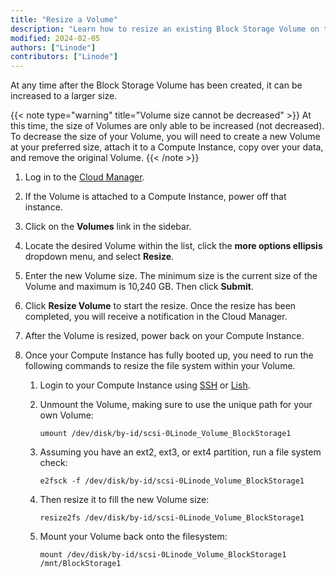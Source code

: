 ```yaml
---
title: "Resize a Volume"
description: "Learn how to resize an existing Block Storage Volume on the Linode Platform"
modified: 2024-02-05
authors: ["Linode"]
contributors: ["Linode"]
---
```


At any time after the Block Storage Volume has been created, it can be increased to a larger size.

{{< note type="warning" title="Volume size cannot be decreased" >}}
At this time, the size of Volumes are only able to be increased (not decreased). To decrease the size of your Volume, you will need to create a new Volume at your preferred size, attach it to a Compute Instance, copy over your data, and remove the original Volume.
{{< /note >}}

1.  Log in to the [Cloud Manager](https://cloud.linode.com/linodes).

1.  If the Volume is attached to a Compute Instance, power off that instance.

1.  Click on the **Volumes** link in the sidebar.

1.  Locate the desired Volume within the list, click the **more options ellipsis** dropdown menu, and select **Resize**.

1.  Enter the new Volume size. The minimum size is the current size of the Volume and maximum is 10,240 GB. Then click **Submit**.

1.  Click **Resize Volume** to start the resize. Once the resize has been completed, you will receive a notification in the Cloud Manager.

1.  After the Volume is resized, power back on your Compute Instance.

1.  Once your Compute Instance has fully booted up, you need to run the following commands to resize the file system within your Volume.

    1. Login to your Compute Instance using [SSH](/docs/guides/connect-to-server-over-ssh/) or [Lish](/docs/products/compute/compute-instances/guides/lish/).

    1.  Unmount the Volume, making sure to use the unique path for your own Volume:

        ```command
        umount /dev/disk/by-id/scsi-0Linode_Volume_BlockStorage1
        ```

    1.  Assuming you have an ext2, ext3, or ext4 partition, run a file system check:

        ```
        e2fsck -f /dev/disk/by-id/scsi-0Linode_Volume_BlockStorage1
        ```

    1.  Then resize it to fill the new Volume size:

        ```
        resize2fs /dev/disk/by-id/scsi-0Linode_Volume_BlockStorage1
        ```

    1.  Mount your Volume back onto the filesystem:

        ```
        mount /dev/disk/by-id/scsi-0Linode_Volume_BlockStorage1 /mnt/BlockStorage1
        ```
